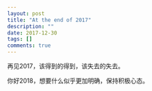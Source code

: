 ```yaml
---
layout: post
title: "At the end of 2017"
description: ""
date: 2017-12-30
tags: []
comments: true
---
```


再见2017，该得到的得到，该失去的失去。

你好2018，想要什么似乎更加明确，保持积极心态。


